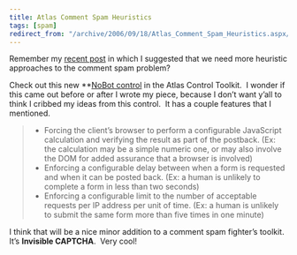 ```yaml
---
title: Atlas Comment Spam Heuristics
tags: [spam]
redirect_from: "/archive/2006/09/18/Atlas_Comment_Spam_Heuristics.aspx/"
---
```


Remember my [recent
post](https://haacked.com/archive/2006/08/29/Comment_Spam_Heuristics.aspx)
in which I suggested that we need more heuristic approaches to the
comment spam problem?

Check out this new **[NoBot
control](http://atlas.asp.net/atlastoolkit/NoBot/NoBot.aspx) in the
Atlas Control Toolkit.  I wonder if this came out before or after I
wrote my piece, because I don’t want y’all to think I cribbed my ideas
from this control.  It has a couple features that I mentioned.

> -   Forcing the client’s browser to perform a configurable JavaScript
>     calculation and verifying the result as part of the postback. (Ex:
>     the calculation may be a simple numeric one, or may also involve
>     the DOM for added assurance that a browser is involved)
> -   Enforcing a configurable delay between when a form is requested
>     and when it can be posted back. (Ex: a human is unlikely to
>     complete a form in less than two seconds)
> -   Enforcing a configurable limit to the number of acceptable
>     requests per IP address per unit of time. (Ex: a human is unlikely
>     to submit the same form more than five times in one minute)

I think that will be a nice minor addition to a comment spam fighter’s
toolkit. It’s **Invisible CAPTCHA**.  Very cool!

